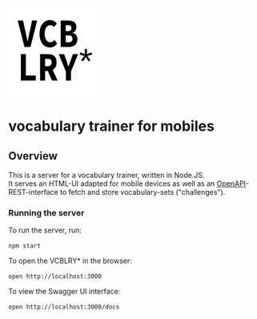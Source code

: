 ![vcblry icon](public/vcblry180.png)
# vocabulary trainer for mobiles

## Overview
This is a server for a vocabulary trainer, written in Node.JS.  
It serves an HTML-UI adapted for mobile devices as well as an [OpenAPI](https://github.com/OAI/OpenAPI-Specification)-REST-interface to fetch and store vocabulary-sets ("challenges").

### Running the server
To run the server, run:
```
npm start
```
To open the VCBLRY* in the browser:
```
open http://localhost:3000
```
To view the Swagger UI interface:
```
open http://localhost:3000/docs
```
